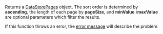 Returns a [DataStorePages](https://developer.roblox.com/en-us/api-reference/class/DataStorePages) object. The sort order is determined by **ascending**, the length of each page by **pageSize**, and **minValue** /**maxValue** are optional parameters which filter the results.

If this function throws an error, the [error message](https://developer.roblox.com/en-us/articles/datastore-errors) will describe the problem.